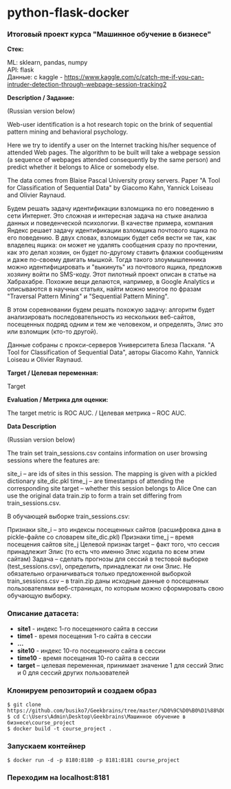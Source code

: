# python-flask-docker
### Итоговый проект курса "Машинное обучение в бизнесе"

**Стек:**

ML: sklearn, pandas, numpy  
API: flask  
Данные: с kaggle - https://www.kaggle.com/c/catch-me-if-you-can-intruder-detection-through-webpage-session-tracking2   

**Description / Задание:**

(Russian version below)


Web-user identification is a hot research topic on the brink of sequential pattern mining and behavioral psychology.

Here we try to identify a user on the Internet tracking his/her sequence of attended Web pages. The algorithm to be built will take a webpage session (a sequence of webpages attended consequently by the same person) and predict whether it belongs to Alice or somebody else.

The data comes from Blaise Pascal University proxy servers. Paper "A Tool for Classification of Sequential Data" by Giacomo Kahn, Yannick Loiseau and Olivier Raynaud.


Будем решать задачу идентификации взломщика по его поведению в сети Интернет. Это сложная и интересная задача на стыке анализа данных и поведенческой психологии. В качестве примера, компания Яндекс решает задачу идентификации взломщика почтового ящика по его поведению. В двух словах, взломщик будет себя вести не так, как владелец ящика: он может не удалять сообщения сразу по прочтении, как это делал хозяин, он будет по-другому ставить флажки сообщениям и даже по-своему двигать мышкой. Тогда такого злоумышленника можно идентифицировать и "выкинуть" из почтового ящика, предложив хозяину войти по SMS-коду. Этот пилотный проект описан в статье на Хабрахабре. Похожие вещи делаются, например, в Google Analytics и описываются в научных статьях, найти можно многое по фразам "Traversal Pattern Mining" и "Sequential Pattern Mining".

В этом соревновании будем решать похожую задачу: алгоритм будет анализировать последовательность из нескольких веб-сайтов, посещенных подряд одним и тем же человеком, и определять, Элис это или взломщик (кто-то другой).

Данные собраны с прокси-серверов Университета Блеза Паскаля. "A Tool for Classification of Sequential Data", авторы Giacomo Kahn, Yannick Loiseau и Olivier Raynaud.

**Target / Целевая переменная:**

Target

**Evaluation / Метрика для оценки:**


The target metric is ROC AUC. / Целевая метрика – ROC AUC.

**Data Description**

(Russian version below)

The train set train_sessions.csv contains information on user browsing sessions where the features are:

site_i – are ids of sites in this session. The mapping is given with a pickled dictionary site_dic.pkl
time_j – are timestamps of attending the corresponding site
target – whether this session belongs to Alice
One can use the original data train.zip to form a train set differing from train_sessions.csv.


В обучающей выборке train_sessions.csv:

Признаки site_i – это индексы посещенных сайтов (расшифровка дана в pickle-файле со словарем site_dic.pkl)
Признаки time_j – время посещения сайтов site_j
Целевой признак target – факт того, что сессия принадлежит Элис (то есть что именно Элис ходила по всем этим сайтам)
Задача – сделать прогнозы для сессий в тестовой выборке (test_sessions.csv), определить, принадлежат ли они Элис. Не обязательно ограничиваться только предложенной выборкой train_sessions.csv – в train.zip даны исходные данные о посещенных пользователями веб-страницах, по которым можно сформировать свою обучающую выборку.

### Описание датасета:

* **site1** - индекс 1-го посещенного сайта в сессии
* **time1** - время посещения 1-го сайта в сессии
* **...**
* **site10** - индекс 10-го посещенного сайта в сессии
* **time10** - время посещения 10-го сайта в сессии
* **target** – целевая переменная, принимает значение 1 для сессий Элис и 0 для сессий других пользователей

### Клонируем репозиторий и создаем образ
```
$ git clone https://github.com/busiko7/Geekbrains/tree/master/%D0%9C%D0%B0%D1%88%D0%B8%D0%BD%D0%BD%D0%BE%D0%B5%20%D0%BE%D0%B1%D1%83%D1%87%D0%B5%D0%BD%D0%B8%D0%B5%20%D0%B2%20%D0%B1%D0%B8%D0%B7%D0%BD%D0%B5%D1%81%D0%B5/course_project
$ cd C:\Users\Admin\Desktop\Geekbrains\Машинное обучение в бизнесе\course_project
$ docker build -t course_project .
```

### Запускаем контейнер
```
$ docker run -d -p 8180:8180 -p 8181:8181 course_project
```

### Переходим на localhost:8181
